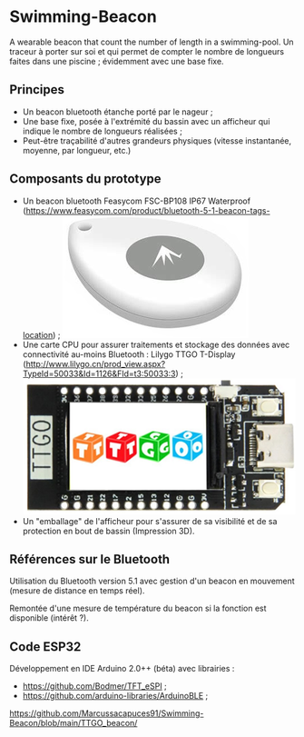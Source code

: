 # Swimming-Beacon

A wearable beacon that count the number of length in a swimming-pool.
Un traceur à porter sur soi et qui permet de compter le nombre de longueurs faites dans une piscine ; évidemment avec une base fixe.

## Principes
* Un beacon bluetooth étanche porté par le nageur ;
* Une base fixe, posée à l'extrémité du bassin avec un afficheur qui indique le nombre de longueurs réalisées ;
* Peut-être traçabilité d'autres grandeurs physiques (vitesse instantanée, moyenne, par longueur, etc.)

## Composants du prototype
* Un beacon bluetooth Feasycom FSC-BP108 IP67 Waterproof (https://www.feasycom.com/product/bluetooth-5-1-beacon-tags-location) ;
  ![FSC-BP108 IP67 Waterproof](./beacon.png)
* Une carte CPU pour assurer traitements et stockage des données avec connectivité au-moins Bluetooth : Lilygo TTGO T-Display (http://www.lilygo.cn/prod_view.aspx?TypeId=50033&Id=1126&FId=t3:50033:3) ;
  ![Lilygo TTGO T-Display](./ttgo.png)
* Un "emballage" de l'afficheur pour s'assurer de sa visibilité et de sa protection en bout de bassin (Impression 3D).

## Références sur le Bluetooth
Utilisation du Bluetooth version 5.1 avec gestion d'un beacon en mouvement (mesure de distance en temps réel).

Remontée d'une mesure de température du beacon si la fonction est disponible (intérêt ?).

## Code ESP32
Développement en IDE Arduino 2.0++ (béta) avec librairies :
* https://github.com/Bodmer/TFT_eSPI ;
* https://github.com/arduino-libraries/ArduinoBLE ;

https://github.com/Marcussacapuces91/Swimming-Beacon/blob/main/TTGO_beacon/

